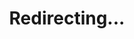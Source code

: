 ---
title: Redirecting...
layout: redirect
sitemap: false
permalink: /participants/Thailand
redirect_to: /participants/THA/
---
